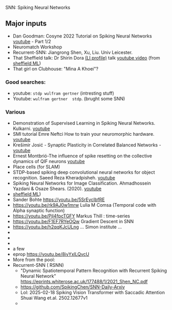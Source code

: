 SNN: Spiking Neural Networks

## Major inputs

* Dan Goodman: Cosyne 2022 Tutorial on Spiking Neural Networks [youtube](https://www.youtube.com/watch?v=GTXTQ_sOxak) - Part 1/2
* Neuromatch Workshop
* Recurrent-SNN: Jiangrong Shen, Xu, Liu. Univ Leicester.
* That Sheffield talk: Dr Shirin Dora [(LI profile)](https://www.linkedin.com/in/shirin-dora-6406b315/)  talk [youtube video](https://www.youtube.com/watch?v=oKkZhoZl6TA) (from [sheffield ML](https://www.world-wide.org/Neuro/Sheffield-ML/))
* That girl on Clubhouse: "Mina A Khoei"?


### Good searches:
* youtube: `stdp wulfram gertner`  (intresting stuff)
* Youtube: `wulfram gertner  stdp`. (brught some SNN)


### Various
* Demonstration of Supervised Learning in Spiking Neural Networks. Kulkarni. [youtube](https://www.youtube.com/watch?v=Td25_e4F8MM)
* SMI tutorial Emre Neftci How to train your neuromorphic hardware. [youtube](https://www.youtube.com/watch?v=MwRb7NOqjPE)
* Krešimir Josić - Synaptic Plasticity in Correlated Balanced Networks - [youtube](https://www.youtube.com/watch?v=ehhpEkWDbso)
* Ernest Montbrió-The influence of spike resetting on the collective dynamics of QIF neurons
[youtube](https://www.youtube.com/watch?v=WxoXkAFVur8)
* Place cells (for SLAM)
* STDP-based spiking deep convolutional neural networks for object recognition. Saeed Reza Kheradpisheh. [youtube](https://www.youtube.com/watch?v=u32Xnz2hDkE)
* Spiking Neural Networks for Image Classification. Ahmadhossein Yazdani & Osaze Shears. (2020). [youtube](https://www.youtube.com/watch?v=yVP_vmSdnkg)
* [sheffield ML](https://www.world-wide.org/Neuro/Sheffield-ML/))
* Sander Bohte https://youtu.be/5SrEycIbfRE
* https://youtu.be/rk9AJ0w1mrw Lulia M Comsa (Temporal code with Alpha synaptic function)
* https://youtu.be/PjI4fpcTGFY Markus Thill : time-series
* https://youtu.be/F1EF7RYeOQw Gradient Descent in SNN 
* https://youtu.be/h2qqKJcULng ... Simon institute ...
*
*
* 
* a few
* eprop https://youtu.be/8ivYxlLQvcU
* More from the pool:
* Recurrent-SNN ( RSNN)
     * "Dynamic Spatiotemporal Pattern Recognition with Recurrent Spiking Neural
Network" https://eprints.whiterose.ac.uk/177488/1/2021_Shen_NC.pdf
     * https://github.com/SpikingChen/SNN-Daily-Arxiv
     * Lol: 2025-02-18	Spiking Vision Transformer with Saccadic Attention	Shuai Wang et.al.	2502.12677v1
     * 
